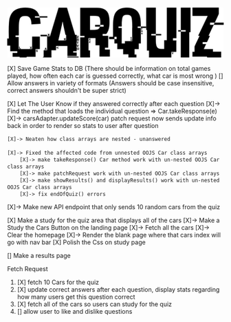 ![Car Quiz Logo](./front-end/logo/isolated-monochrome-black.svg)

[X] Save Game Stats to DB 
    (There should be information on total games played,
    how often each car is guessed correctly, 
    what car is most wrong )
[] Allow answers in variety of formats
    (Answers should be case insensitive, 
    correct answers shouldn't be super strict)

[X] Let The User Know if they answered correctly after each question 
    [X]-> Find the method that loads the individual question => Car.takeResponse(e)
        [X]-> carsAdapter.updateScore(car) patch request now sends update info back in order to render so stats to user after question

    [X]-> Neaten how class arrays are nested - unanswered

    [X]-> Fixed the affected code from unnested OOJS Car class arrays
        [X]-> make takeResponse() Car method work with un-nested OOJS Car class arrays
        [X]-> make patchRequest work with un-nested OOJS Car class arrays
        [X]-> make showResults() and displayResults() work with un-nested OOJS Car class arrays
        [X]-> fix endOfQuiz() errors

[X]-> Make new API endpoint that only sends 10 random cars from the quiz

[X] Make a study for the quiz area that displays all of the cars 
    [X]-> Make a Study the Cars Button on the landing page 
    [X]-> Fetch all the cars
    [X]-> Clear the homepage
    [X]-> Render the blank page where that cars index will go with nav bar
[X] Polish the Css on study page 

[] Make a results page 


Fetch Request
1. [X] fetch 10 Cars for the quiz 
2. [X] update correct answers after each question, display stats regarding how many users get this question correct
3. [X] fetch all of the cars so users can study for the quiz 
4. [] allow user to like and dislike questions 
